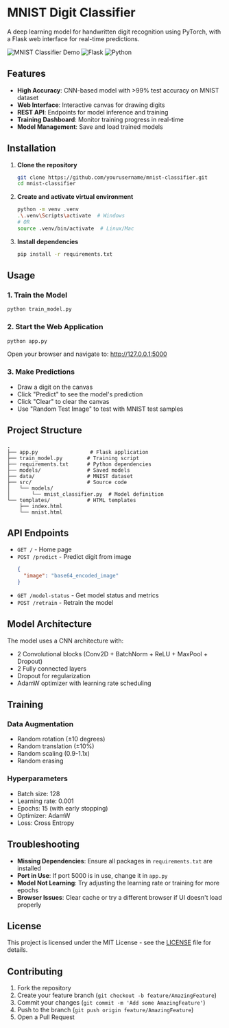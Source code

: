 # MNIST Digit Classifier

A deep learning model for handwritten digit recognition using PyTorch, with a Flask web interface for real-time predictions.

![MNIST Classifier Demo](https://img.shields.io/badge/PyTorch-1.9.0-EE4C2C?style=flat&logo=pytorch)
![Flask](https://img.shields.io/badge/Flask-2.0.1-000000?style=flat&logo=flask)
![Python](https://img.shields.io/badge/Python-3.8+-3776AB?style=flat&logo=python&logoColor=white)

## Features

- **High Accuracy**: CNN-based model with >99% test accuracy on MNIST dataset
- **Web Interface**: Interactive canvas for drawing digits
- **REST API**: Endpoints for model inference and training
- **Training Dashboard**: Monitor training progress in real-time
- **Model Management**: Save and load trained models

## Installation

1. **Clone the repository**
   ```bash
   git clone https://github.com/yourusername/mnist-classifier.git
   cd mnist-classifier
   ```

2. **Create and activate virtual environment**
   ```bash
   python -m venv .venv
   .\.venv\Scripts\activate  # Windows
   # OR
   source .venv/bin/activate  # Linux/Mac
   ```

3. **Install dependencies**
   ```bash
   pip install -r requirements.txt
   ```

## Usage

### 1. Train the Model
```bash
python train_model.py
```

### 2. Start the Web Application
```bash
python app.py
```

Open your browser and navigate to: http://127.0.0.1:5000

### 3. Make Predictions
- Draw a digit on the canvas
- Click "Predict" to see the model's prediction
- Click "Clear" to clear the canvas
- Use "Random Test Image" to test with MNIST test samples

## Project Structure

```
.
├── app.py                 # Flask application
├── train_model.py        # Training script
├── requirements.txt      # Python dependencies
├── models/               # Saved models
├── data/                 # MNIST dataset
├── src/                  # Source code
│   └── models/
│       └── mnist_classifier.py  # Model definition
└── templates/            # HTML templates
    ├── index.html
    └── mnist.html
```

## API Endpoints

- `GET /` - Home page
- `POST /predict` - Predict digit from image
  ```json
  {
    "image": "base64_encoded_image"
  }
  ```
- `GET /model-status` - Get model status and metrics
- `POST /retrain` - Retrain the model

## Model Architecture

The model uses a CNN architecture with:
- 2 Convolutional blocks (Conv2D + BatchNorm + ReLU + MaxPool + Dropout)
- 2 Fully connected layers
- Dropout for regularization
- AdamW optimizer with learning rate scheduling

## Training

### Data Augmentation
- Random rotation (±10 degrees)
- Random translation (±10%)
- Random scaling (0.9-1.1x)
- Random erasing

### Hyperparameters
- Batch size: 128
- Learning rate: 0.001
- Epochs: 15 (with early stopping)
- Optimizer: AdamW
- Loss: Cross Entropy

## Troubleshooting

- **Missing Dependencies**: Ensure all packages in `requirements.txt` are installed
- **Port in Use**: If port 5000 is in use, change it in `app.py`
- **Model Not Learning**: Try adjusting the learning rate or training for more epochs
- **Browser Issues**: Clear cache or try a different browser if UI doesn't load properly

## License

This project is licensed under the MIT License - see the [LICENSE](LICENSE) file for details.

## Contributing

1. Fork the repository
2. Create your feature branch (`git checkout -b feature/AmazingFeature`)
3. Commit your changes (`git commit -m 'Add some AmazingFeature'`)
4. Push to the branch (`git push origin feature/AmazingFeature`)
5. Open a Pull Request
